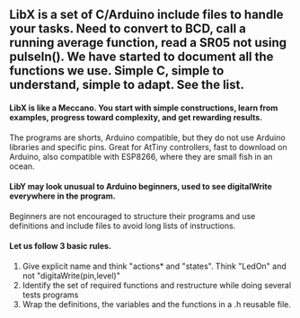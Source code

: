 ## LibX is a set of C/Arduino include files to handle your tasks. Need to convert to BCD, call a running average function, read a SR05 not using pulseIn(). We have started to document all the functions we use. Simple C, simple to understand, simple to adapt. See the list.

#### LibX is like a Meccano. You start with simple constructions, learn from examples, progress toward complexity, and get rewarding results.

The programs are shorts, Arduino compatible, but they do not use Arduino libraries and specific pins.
Great for AtTiny controllers, fast to download on Arduino, also compatible with ESP8266, where they
are small fish in an ocean.

#### LibY may look unusual to Arduino beginners, used to see digitalWrite everywhere in the program.
Beginners are not encouraged to structure their programs and use definitions and include files to avoid long lists of instructions.

#### Let us follow 3 basic rules.
1. Give explicit name and think "actions* and "states". Think "LedOn" and not "digitaWrite(pin,level)"
2. Identify the set of required functions and restructure while doing several tests programs
3. Wrap the definitions, the variables and the functions in a .h reusable file.
